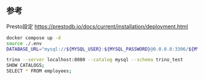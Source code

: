 
## 参考

Presto設定
https://prestodb.io/docs/current/installation/deployment.html


```bash
docker compose up -d
source ./.env
DATABASE_URL="mysql://${MYSQL_USER}:${MYSQL_PASSWORD}@0.0.0.0:3306/${MYSQL_NAME}" dbmate -d "schema/mysql/migrations" up
```

```bash
trino --server localhost:8080 --catalog mysql --schema trino_test
SHOW CATALOGS;
SELECT * FROM employees;
```
